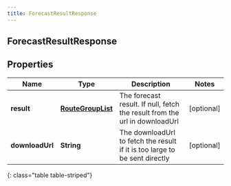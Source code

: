 ```yaml
---
title: ForecastResultResponse
---
```

## ForecastResultResponse

## Properties

|Name | Type | Description | Notes|
|------------ | ------------- | ------------- | -------------|
| **result** | [**RouteGroupList**](RouteGroupList.html) | The forecast result.  If null, fetch the result from the url in downloadUrl | [optional] |
| **downloadUrl** | **String** | The downloadUrl to fetch the result if it is too large to be sent directly | [optional] |
{: class="table table-striped"}


